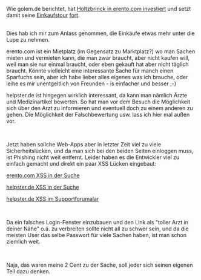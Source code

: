 <html><body><p>Wie golem.de berichtet, hat <a href="http://golem.de/0701/49953.html" target="_blank">Holtzbrinck in erento.com investiert</a> und setzt damit seine <a href="http://golem.de/0701/49812.html" target="_blank">Einkaufstour</a> <a href="http://golem.de/0701/49712.html" target="_blank">fort</a>.<br>

<br>

Dies hab ich mir zum Anlass genommen, die Einkäufe etwas mehr unter die Lupe zu nehmen.<br>

erento.com ist ein Mietplatz (im Gegensatz zu Marktplatz?) wo man Sachen mieten und vermieten kann, die man zwar braucht, aber nicht kaufen will, weil man sie nur einmal braucht, oder eben gekauft hat aber nicht täglich braucht. Könnte vielleicht eine interessante Sache für manch einen Sparfuchs sein, aber ich habe lieber alles eigenes was ich brauche, oder leihe es mir unentgeltlich von Freunden - is einfacher und besser ;-)<br>

helpster.de ist hingegen wirklich interessant, da kann man nämlich Ärzte und Medizinartikel bewerten. So hat man vor dem Besuch die Möglichkeit sich über den Arzt zu informieren und eventuell doch zu einem anderen zu gehen. Die Möglichkeit der Falschbewertung usw. lass ich hier mal außen vor.<br>

<br>

Jetzt haben sollche Web-Apps aber in letzter Zeit viel zu viele Sicherheitslücken, und da man sich bei den beiden Seiten einloggen muss, ist Phishing nicht weit entfernt. Leider haben es die Entwickler viel zu einfach gemacht und direkt ein paar XSS Lücken eingebaut:<br>

<a href="http://www.erento.com/mieten/suche/?beschreibung=on&amp;plzsuche=&amp;suchein=erento&amp;suchtext=%3C%2Ftitle%3E%3C%2Fhead%3E%3Cbody%3E%3Ch1%3EHAHAHAH%2C+man+sollte+wissen+%3Ca+href%3Dhttp%3A%2F%2Fgolem.de%2F0701%2F49953.html%3Ewas+man+kauft%3C%2Fa%3E%3C%2Fh1%3E&amp;ausplz=" target="_blank">erento.com XSS in der Suche</a><br>

<a href="http://www.helpster.de/suche.html?mode=search&amp;act=all&amp;keywords=%3Ch1%3EKatze%20imSack%20gekauft?%3C/h1%3E" target="_blank">helpster.de XSS in der Suche</a><br>

<a href="http://support.helpster.de/?name=%22%3E%3Ch1%3ENa?%20Die%20Katze%20im%20Sack%20%3Ca%20href=http://golem.de/0701/49812.html%3E%20gekauft?%3C/a%3E%3C/h1%3E&amp;email=%22%3E%3Ch1%3ENa?%20Die%20Katze%20im%20Sack%20%3Ca%20href=http://golem.de/0701/49812.html%3E%20gekauft?%3C/a%3E%3C/h1%3E" target="_blank">helpster.de XSS im Supportforumalar</a><br>

<br>

Da ein falsches Login-Fenster einzubauen und den Link als "toller Arzt in deiner Nähe" o.ä. zu verbreiten sollte nicht all zu schwer sein, und da die meisten User das selbe Passwort für viele Sachen haben, ist man schon ziemlich weit.<br>

<br>

Naja, das waren meine 2 Cent zu der Sache, soll jeder sich seinen eigenen Teil dazu denken.</p></body></html>